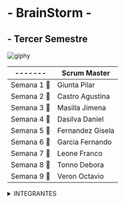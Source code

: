 # - BrainStorm -

## - Tercer Semestre

![giphy](https://github.com/CodeSystem2022/BrainStorm-TercerSemestre/assets/113069344/9199e057-c8c6-442b-baaa-2c3b7dc98f34)


| -------      | Scrum Master      |
| ----------   | -------------     |
| Semana 1  :brain:| Giunta Pilar      |
| Semana 2  :brain:| Castro Agustina   |
| Semana 3  :brain:| Masilla Jimena    |
| Semana 4  :brain:| Dasilva Daniel    |
| Semana 5  :brain:| Fernandez Gisela  |
| Semana 6  :brain:| Garcia Fernando   |
| Semana 7  :brain:| Leone Franco      |
| Semana 8  :brain:| Tonno Debora      |
| Semana 9  :brain:| Veron Octavio     |

<details><summary>INTEGRANTES</summary>
<p>


```ruby
► Castro Agustina   
► Dasilva Daniel   
► Giunta Pilar   
► Fernandez Gisela  
► Fernando Garcia  
► Franco Leone  
► Mansilla Jimena  
► Tonno Debora  
► Veron Octavio 
```

</p>
</details>


